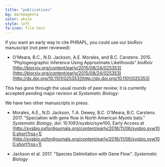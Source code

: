 ```yaml
---
title: "publications"
bg: darkmagenta
color: white
style: left
fa-icon: file-text
---
```


If you want an early way to cite PHRAPL, you could use our bioRxiv manuscript (not peer reviewed):

* O'Meara, B.C., N.D. Jackson, A.E. Morales, and B.C. Carstens. 2015.  "Phylogeographic Inference Using Approximate Likelihoods" *bioRxiv* [http://biorxiv.org/content/early/2015/08/24/025353](http://biorxiv.org/content/early/2015/08/24/025353) [http://dx.doi.org/10.1101/025353](http://dx.doi.org/10.1101/025353)

This has gone through the usual rounds of peer review; it is currently accepted pending major revision at *Systematic Biology*:

We have two other manuscripts in press:

* Morales, A.E., N.D. Jackson, T.A. Dewey, B.C. O'Meara, B.C. Carstens. 2017. "Speciation with gene flow in North American *Myotis* bats." *Systematic Biology*, doi: 10.1093/sysbio/syw100, Early Access at [http://sysbio.oxfordjournals.org/content/early/2016/11/06/sysbio.syw100.short?rss=1](http://sysbio.oxfordjournals.org/content/early/2016/11/06/sysbio.syw100.short?rss=1)

* Jackson et al. 2017. "Species Delimitation with Gene Flow". *Systematic Biology*
